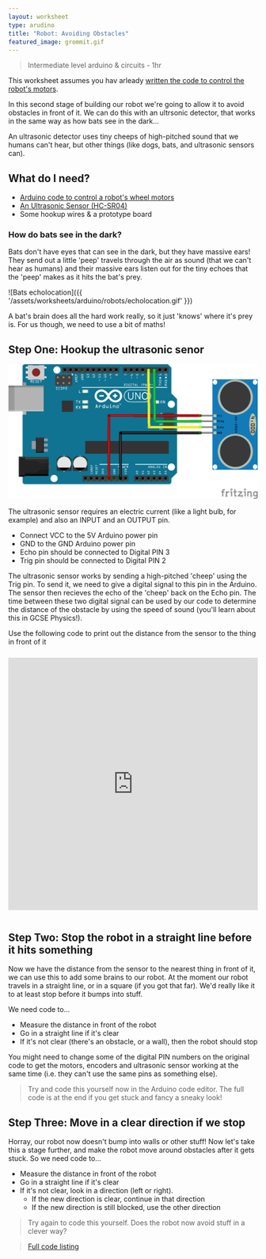 ```yaml
---
layout: worksheet
type: arudino
title: "Robot: Avoiding Obstacles"
featured_image: grommit.gif
---
```


> Intermediate level arduino & circuits - 1hr

This worksheet assumes you hav arleady [written the code to control the robot's motors](/worksheets/arduino/robot-motors/).

In this second stage of building our robot we're going to allow it to avoid obstacles in front of it.
We can do this with an ultrsonic detector, that works in the same way as how bats see in the dark...

An ultrasonic detector uses tiny cheeps of high-pitched sound that we humans can't hear, but other things (like dogs, bats, and ultrasonic sensors can).

## What do I need?

- [Arduino code to control a robot's wheel motors](/worksheets/arduino/robot-motors/)
- [An Ultrasonic Sensor (HC-SR04)](https://www.ebay.co.uk/itm/HC-SR04-Ultrasonic-Range-Finder-Distance-Measuring-Module-Sensor-Arduino-Pi/221923544697?epid=606957077&hash=item33abac8e79:g:pfwAAOSwj9lZqAPg)
- Some hookup wires & a prototype board

### How do bats see in the dark?

Bats don't have eyes that can see in the dark, but they have massive ears! They send out a little 'peep'
travels through the air as sound (that we can't hear as humans) and their massive ears listen out for the tiny
echoes that the 'peep' makes as it hits the bat's prey.

![Bats echolocation]({{ '/assets/worksheets/arduino/robots/echolocation.gif' }})

A bat's brain does all the hard work really, so it just 'knows' where it's prey is. For us though, we need to use a bit of maths!

## Step One: Hookup the ultrasonic senor

![Hooking up an Arduino to an ultrasonic sensor](/assets/worksheets/arduino/robots/arduino-setup.png)

The ultrasonic sensor requires an electric current (like a light bulb, for example) and also an INPUT and an OUTPUT pin.

- Connect VCC to the 5V Arduino power pin
- GND to the GND Arduino power pin
- Echo pin should be connected to Digital PIN 3
- Trig pin should be connected to Digital PIN 2

The ultrasonic sensor works by sending a high-pitched 'cheep' using the Trig pin. To send it, we need to give a digital signal
to this pin in the Arduino. The sensor then recieves the echo of the 'cheep' back on the Echo pin. The time between these two digital
signal can be used by our code to determine the distance of the obstacle by using the speed of sound (you'll learn about this in GCSE Physics!).

Use the following code to print out the distance from the sensor to the thing in front of it

<iframe src="https://create.arduino.cc/editor/acallaghan/de4fcb51-adeb-46a2-8802-4619a7bdef8d/preview?embed" style="height:510px;width:100%;margin:10px 0" frameborder="0"></iframe>

## Step Two: Stop the robot in a straight line before it hits something

Now we have the distance from the sensor to the nearest thing in front of it, we can use this to add some brains to our robot. At the moment
our robot travels in a straight line, or in a square (if you got that far). We'd really like it to at least stop before it bumps into stuff.

We need code to...

- Measure the distance in front of the robot
- Go in a straight line if it's clear
- If it's not clear (there's an obstacle, or a wall), then the robot should stop

You might need to change some of the digital PIN numbers on the original code to get the motors, encoders and ultrasonic sensor working at the same time
(i.e. they can't use the same pins as something else).

> Try and code this yourself now in the Arduino code editor. The full code is at the end if you get stuck and fancy a sneaky look!

## Step Three: Move in a clear direction if we stop

Horray, our robot now doesn't bump into walls or other stuff! Now let's take this a stage further, and
make the robot move around obstacles after it gets stuck. So we need code to...

- Measure the distance in front of the robot
- Go in a straight line if it's clear
- If it's not clear, look in a direction (left or right).
  - If the new direction is clear, continue in that direction
  - If the new direction is still blocked, use the other direction

> Try again to code this yourself. Does the robot now avoid stuff in a clever way?

> [Full code listing]()
